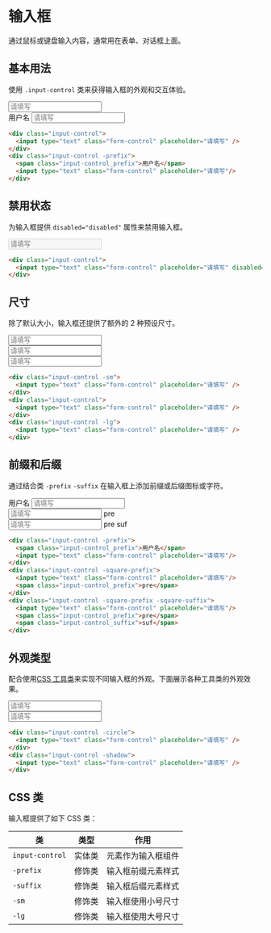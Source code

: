 # 输入框

通过鼠标或键盘输入内容，通常用在表单、对话框上面。

## 基本用法

使用 `.input-control` 类来获得输入框的外观和交互体验。

<Example class="flex gap-4">
  <div class="input-control">
    <input type="text" class="form-control" placeholder="请填写" />
  </div>
  <div class="input-control -prefix">
    <span class="input-control_prefix">用户名</span>
    <input type="text" class="form-control" placeholder="请填写"/>
  </div>
</Example>

```html
<div class="input-control">
  <input type="text" class="form-control" placeholder="请填写" />
</div>
<div class="input-control -prefix">
  <span class="input-control_prefix">用户名</span>
  <input type="text" class="form-control" placeholder="请填写"/>
</div>
```

## 禁用状态

为输入框提供 `disabled="disabled"` 属性来禁用输入框。

<Example class="flex gap-4">
  <div class="input-control">
    <input type="text" class="form-control" placeholder="请填写" disabled="disabled" />
  </div>
</Example>

```html
<div class="input-control">
  <input type="text" class="form-control" placeholder="请填写" disabled="disabled" />
</div>
```

## 尺寸

除了默认大小，输入框还提供了额外的 2 种预设尺寸。

<Example class="flex gap-4 flex-wrap items-end">
  <div class="input-control -sm">
    <input type="text" class="form-control" placeholder="请填写" />
  </div>
  <div class="input-control">
    <input type="text" class="form-control" placeholder="请填写" />
  </div>
  <div class="input-control -lg">
    <input type="text" class="form-control" placeholder="请填写" />
  </div>
</Example>

```html
<div class="input-control -sm">
  <input type="text" class="form-control" placeholder="请填写" />
</div>
<div class="input-control">
  <input type="text" class="form-control" placeholder="请填写" />
</div>
<div class="input-control -lg">
  <input type="text" class="form-control" placeholder="请填写" />
</div>
```

## 前缀和后缀

通过结合类 `-prefix` `-suffix` 在输入框上添加前缀或后缀图标或字符。

<Example class="flex gap-4 flex-wrap items-end">
  <div class="input-control -prefix">
    <span class="input-control_prefix">用户名</span>
    <input type="text" class="form-control" placeholder="请填写"/>
  </div>
  <div class="input-control -square-prefix">
    <input type="text" class="form-control" placeholder="请填写"/>
    <span class="input-control_prefix">pre</span>
  </div>
  <div class="input-control -square-prefix -square-suffix">
    <input type="text" class="form-control" placeholder="请填写"/>
    <span class="input-control_prefix">pre</span>
    <span class="input-control_suffix">suf</span>
  </div>
</Example>

```html
<div class="input-control -prefix">
  <span class="input-control_prefix">用户名</span>
  <input type="text" class="form-control" placeholder="请填写"/>
</div>
<div class="input-control -square-prefix">
  <input type="text" class="form-control" placeholder="请填写"/>
  <span class="input-control_prefix">pre</span>
</div>
<div class="input-control -square-prefix -square-suffix">
  <input type="text" class="form-control" placeholder="请填写"/>
  <span class="input-control_prefix">pre</span>
  <span class="input-control_suffix">suf</span>
</div>
```

## 外观类型

配合使用[CSS 工具类](/lib/utilities/)来实现不同输入框的外观。下面展示各种工具类的外观效果。

<Example class="flex gap-4 flex-wrap items-end">
  <div class="input-control -circle">
    <input type="text" class="form-control" placeholder="请填写" />
  </div>
  <div class="input-control -shadow">
    <input type="text" class="form-control" placeholder="请填写" />
  </div>
</Example>

```html
<div class="input-control -circle">
  <input type="text" class="form-control" placeholder="请填写" />
</div>
<div class="input-control -shadow">
  <input type="text" class="form-control" placeholder="请填写" />
</div>
```

## CSS 类

输入框提供了如下 CSS 类：

| 类        | 类型           | 作用  |
| ------------- |:-------------:| ----- |
| `input-control`      | 实体类 | 元素作为输入框组件 |
| `-prefix`      | 修饰类 | 输入框前缀元素样式 |
| `-suffix`      | 修饰类 | 输入框后缀元素样式 |
| `-sm`      | 修饰类      |   输入框使用小号尺寸 |
| `-lg`      | 修饰类      |   输入框使用大号尺寸 |
